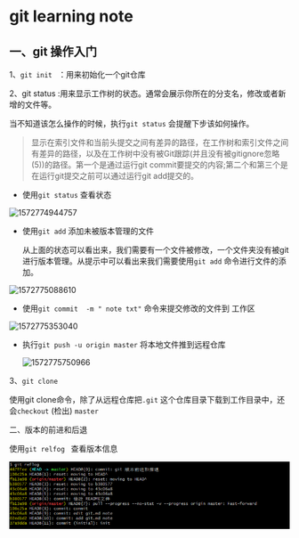 # git learning note

## 一、git 操作入门

1、`git init ` ：用来初始化一个git仓库

2、git status :用来显示工作树的状态。通常会展示你所在的分支名，修改或者新增的文件等。

当不知道该怎么操作的时候，执行`git status` 会提醒下步该如何操作。

> 显示在索引文件和当前头提交之间有差异的路径，在工作树和索引文件之间有差异的路径，以及在工作树中没有被Git跟踪(并且没有被gitignore忽略(5))的路径。第一个是通过运行git commit要提交的内容;第二个和第三个是在运行git提交之前可以通过运行git add提交的。

- 使用`git status` 查看状态

![1572774944757](D:/java_learning/%E5%B7%A5%E7%A8%8B%E5%8C%96%E4%B8%93%E9%A2%98/git/assets/1572774944757.png)

- 使用`git add`  添加未被版本管理的文件

  从上面的状态可以看出来，我们需要有一个文件被修改，一个文件夹没有被git进行版本管理。从提示中可以看出来我们需要使用`git add`  命令进行文件的添加。

![1572775088610](D:/java_learning/%E5%B7%A5%E7%A8%8B%E5%8C%96%E4%B8%93%E9%A2%98/git/assets/1572775088610.png)

- 使用`git commit  -m " note txt"` 命令来提交修改的文件到 工作区 

![1572775353040](D:/java_learning/%E5%B7%A5%E7%A8%8B%E5%8C%96%E4%B8%93%E9%A2%98/git/assets/1572775353040.png)

- 执行`git push -u origin master` 将本地文件推到远程仓库

  ![1572775750966](D:/java_learning/%E5%B7%A5%E7%A8%8B%E5%8C%96%E4%B8%93%E9%A2%98/git/assets/1572775750966.png)

3、`git clone` 

使用git clone命令，除了从远程仓库把`.git` 这个仓库目录下载到工作目录中，还会`checkout` (检出) `master`

二、版本的前进和后退

使用`git relfog ` 查看版本信息

![1572965154502](assets/1572965154502.png)


